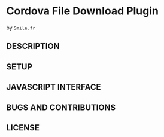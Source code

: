 # Cordova File Download Plugin #
by `Smile.fr`

## DESCRIPTION ##

## SETUP ##

## JAVASCRIPT INTERFACE ##

## BUGS AND CONTRIBUTIONS ##

## LICENSE ##